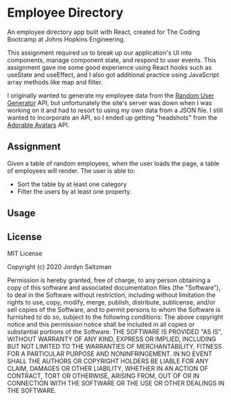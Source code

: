 # Employee Directory
An employee directory app built with React, created for The Coding Bootcamp at Johns Hopkins Engineering. 

This assignment required us to break up our application's UI into components, manage component state, and respond to user events. This assignment gave me some good experience using React hooks such as useState and useEffect, and I also got additional practice using JavaScript array methods like map and filter. 

I originally wanted to generate my employee data from the [Random User Generator](https://randomuser.me/) API, but unfortunately the site's server was down when I was working on it and had to resort to using my own data from a JSON file. I still wanted to incorporate an API, so I ended up getting "headshots" from the [Adorable Avatars](https://api.adorable.io/) API. 

## Assignment
Given a table of random employees, when the user loads the page, a table of employees will render.
The user is able to:
- Sort the table by at least one category
- Filter the users by at least one property.

## Usage


## License

MIT License

Copyright (c) 2020 Jordyn Saltzman

Permission is hereby granted, free of charge, to any person obtaining a copy of this software and associated documentation files (the "Software"), to deal in the Software without restriction, including without limitation the rights to use, copy, modify, merge, publish, distribute, sublicense, and/or sell copies of the Software, and to permit persons to whom the Software is furnished to do so, subject to the following conditions: The above copyright notice and this permission notice shall be included in all copies or substantial portions of the Software. THE SOFTWARE IS PROVIDED "AS IS", WITHOUT WARRANTY OF ANY KIND, EXPRESS OR IMPLIED, INCLUDING BUT NOT LIMITED TO THE WARRANTIES OF MERCHANTABILITY, FITNESS FOR A PARTICULAR PURPOSE AND NONINFRINGEMENT. IN NO EVENT SHALL THE AUTHORS OR COPYRIGHT HOLDERS BE LIABLE FOR ANY CLAIM, DAMAGES OR OTHER LIABILITY, WHETHER IN AN ACTION OF CONTRACT, TORT OR OTHERWISE, ARISING FROM, OUT OF OR IN CONNECTION WITH THE SOFTWARE OR THE USE OR OTHER DEALINGS IN THE SOFTWARE.

